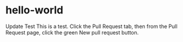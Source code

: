 # hello-world
Update Test
This is a test.
Click the  Pull Request tab, then from the Pull Request page, click the green New pull request button.
